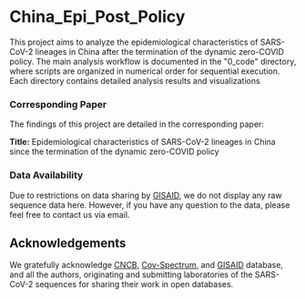 # China_Epi_Post_Policy

This project aims to analyze the epidemiological characteristics of SARS-CoV-2 lineages in China after the termination of the dynamic zero-COVID policy. The main analysis workflow is documented in the "0_code" directory, where scripts are organized in numerical order for sequential execution. Each directory contains detailed analysis results and visualizations

### Corresponding Paper

The findings of this project are detailed in the corresponding paper:

**Title:** Epidemiological characteristics of SARS-CoV-2 lineages in China since the termination of the dynamic zero-COVID policy

### Data Availability

Due to restrictions on data sharing by [GISAID](https://gisaid.org/), we do not display any raw sequence data here. However, if you have any question to the data, please feel free to contact us via email.

## Acknowledgements

We gratefully acknowledge [CNCB](https://ngdc.cncb.ac.cn/), [Cov-Spectrum](https://cov-spectrum.org/), and [GISAID](https://gisaid.org/) database, and all the authors, originating and submitting laboratories of the SARS-CoV-2 sequences for sharing their work in open databases.
